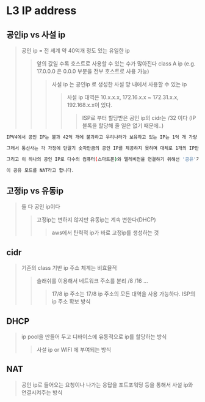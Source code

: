# L3 IP address

## 공인ip vs 사설 ip

> 공인 ip = 전 세계 약 40억개 정도 있는 유일한 ip
>
> > 앞의 값일 수록 호스트로 사용할 수 있는 수가 많아진다 class A ip (e.g. 17.0.0.0 은 0.0.0 부분을 전부 호스트로 사용 가능)
> >
> > > 사설 ip 는 공인ip 로 생성한 사설 망 내에서 사용할 수 있는 ip
> > >
> > > > 사설 ip 대역은 10.x.x.x, 172.16.x.x ~ 172.31.x.x, 192.168.x.x이 있다.
> > > >
> > > > > ISP로 부터 할당받은 공인 ip의 cidr는 /32 이다 (IP 블록을 할당해 줄 일은 없기 때문에..)

```sh
IPV4에서 공인 IP는 불과 42억 개에 불과하고 우리나라가 보유하고 있는 IP는 1억 개 가량 됩니다.

그래서 통신사는 각 가정에 단말기 숫자만큼의 공인 IP를 제공하지 못하며 대체로 1개의 IP만을 제공합니다.

그리고 이 하나의 공인 IP로 다수의 컴퓨터(스마트폰)와 텔레비전을 연결하기 위해선 '공유'가 필수입니다.

이 공유 모드를 NAT라고 합니다.
```

## 고정ip vs 유동ip

> 둘 다 공인 ip이다
>
> > 고정ip는 변하지 않지만 유동ip는 계속 변한다(DHCP)
> >
> > > aws에서 탄력적 ip가 바로 고정ip를 생성하는 것

## cidr

> 기존의 class 기반 ip 주소 체계는 비효율적
>
> > 슬래쉬를 이용해서 네트워크 주소를 분리 /8 /16 ...
> >
> > > 17/8 ip 주소는 17/8 ip 주소의 모든 대역을 사용 가능하다. ISP의 ip 주소 확보 방식

## DHCP

> ip pool을 만들어 두고 디바이스에 유동적으로 ip를 할당하는 방식
>
> > 사설 ip or WIFI 에 부여되는 방식

## NAT

> 공인 ip로 들어오는 요청이나 나가는 응답을 포트포워딩 등을 통해서 사설 ip와 연결시켜주는 방식
